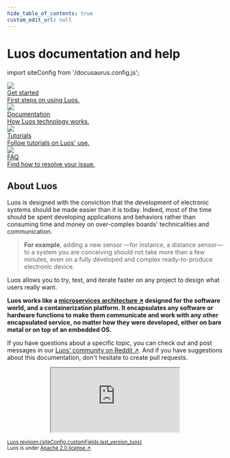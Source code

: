 ```yaml
---
hide_table_of_contents: true
custom_edit_url: null
---
```


# Luos documentation and help

import siteConfig from '/docusaurus.config.js';

<div className="cust_square_wrapper">
  <a href="/docs/get-started/get-started"><div className="cust_square">
    <div className=""><img className="cust_img_rot" src="/img/landing/icon-rocket.png" /></div>
    <div className="cust_landing_title">Get started</div>
    <div className="cust_landing_text">First steps on using Luos.</div>  
  </div></a>
  <a href="/docs/luos-technology/luos_tech"><div className="cust_square">
    <div  className="cust_landing_img"><img src="/img/landing/icon-docs.png" /></div>
    <div className="cust_landing_title">Documentation</div>
    <div className="cust_landing_text">How Luos technology works.</div>  
  </div></a>
  <a href="/tutorials/tutorials"><div className="cust_square">
    <div className="cust_landing_img"><img src="/img/landing/icon-hat_school.png" /></div>
    <div className="cust_landing_title">Tutorials</div>
    <div className="cust_landing_text">Follow tutorials on Luos' use.</div>  
  </div></a>
  <a href="/faq/list"><div className="cust_square">
    <div className="cust_landing_img"><img src="/img/landing/icon-help.png" /></div>
    <div className="cust_landing_title">FAQ</div>
    <div className="cust_landing_text">Find how to resolve your issue.</div>  
  </div></a>
</div>

## About Luos

Luos is designed with the conviction that the development of electronic systems should be made easier than it is today. Indeed, most of the time should be spent developing applications and behaviors rather than consuming time and money on over-complex boards' technicalities and communication.

> **For example**, adding a new sensor &mdash;for instance, a distance sensor&mdash; to a system you are conceiving should not take more than a few minutes, even on a fully developed and complex ready-to-produce electronic device.

Luos allows you to try, test, and iterate faster on any project to design what users really want.

**Luos works like a <a href="https://en.wikipedia.org/wiki/Microservices" target="_blank">microservices architecture &#8599;</a> designed for the software world, and a containerization platform. It encapsulates any software or hardware functions to make them communicate and work with any other encapsulated service, no matter how they were developed, either on bare metal or on top of an embedded OS.**

If you have questions about a specific topic, you can check out and post messages in our <a href="https://www.reddit.com/r/Luos/" target="_blank">Luos' community on Reddit &#8599;</a>. And if you have suggestions about this documentation, don't hesitate to create pull requests.

<div align="center"><iframe className="cust_video player_iframe" src="https://www.youtube.com/embed/xQe3z0M_FE8?feature=oembed" allow="accelerometer; autoplay; encrypted-media; gyroscope; picture-in-picture; fullscreen" ></iframe><br /></div>

<small><a href="https://github.com/Luos-io/Luos" target="blank">Luos revision:{siteConfig.customFields.last_version_luos}</a><br />
Luos is under <a href="https://github.com/Luos-io/Luos/blob/master/LICENSE" target="_blank">Apache 2.0 license &#8599;</a>.</small>
